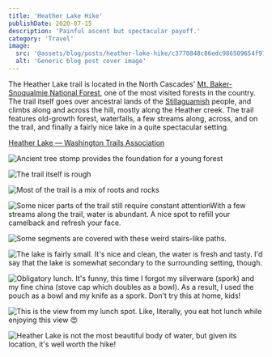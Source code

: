 ```yaml
---
title: 'Heather Lake Hike'
publishDate: 2020-07-15
description: 'Painful ascent but spectacular payoff.'
category: 'Travel'
image:
  src: '@assets/blog/posts/heather-lake-hike/c3770848c86edc986509654f97c51eb94c9c708a-2000x2667.jpg'
  alt: 'Generic blog post cover image'
---
```


The Heather Lake trail is located in the North Cascades' [Mt. Baker-Snoqualmie National Forest](https://www.fs.usda.gov/mbs), one of the most visited forests in the country. The trail itself goes over ancestral lands of the [Stillaguamish](https://www.stillaguamish.com/about-us/) people, and climbs along and across the hill, mostly along the Heather creek. The trail features old-growth forest, waterfalls, a few streams along, across, and on the trail, and finally a fairly nice lake in a quite spectacular setting.

[Heather Lake — Washington Trails Association](https://www.wta.org/go-hiking/hikes/heather-lake-1)

![Ancient tree stomp provides the foundation for a young forest](assets/blog/posts/heather-lake-hike/2e439e2d7f2ab566db56f6af0d4c7ce1af44f304-1600x1200.jpg)

![The trail itself is rough](assets/blog/posts/heather-lake-hike/696f955ee59016f13a196e6aa3841dab71de512f-2000x2667.jpg)

![Most of the trail is a mix of roots and rocks](assets/blog/posts/heather-lake-hike/07267a6389392d51c7f84d7671f9685ea05b5984-2000x1500.jpg)

![Some nicer parts of the trail still require constant attentionWith a few streams along the trail, water is abundant. A nice spot to refill your camelback and refresh your face.](assets/blog/posts/heather-lake-hike/71e3520a57ccf20bf1d968157ca1b6a40be01057-2000x2667.jpg)

![Some segments are covered with these weird stairs-like paths.](assets/blog/posts/heather-lake-hike/83133de27af13e13fb847fd1e33de64701b10770-1600x2134.jpg)

![The lake is fairly small. It's nice and clean, the water is fresh and tasty. I'd say that the lake is somewhat secondary to the surrounding setting, though.](assets/blog/posts/heather-lake-hike/8af86e53589e1520d47a42c65e6d6dcfe3064383-2000x2667.jpg)

![Obligatory lunch. It's funny, this time I forgot my silverware (spork) and my fine china (stove cap which doubles as a bowl). As a result, I used the pouch as a bowl and my knife as a spork. Don't try this at home, kids!](assets/blog/posts/heather-lake-hike/a19223b2ed7356dcfcf49bfdc1da910c862d5cc9-1600x2134.jpg)

![This is the view from my lunch spot. Like, literally, you eat hot lunch while enjoying this view 😍](assets/blog/posts/heather-lake-hike/c3770848c86edc986509654f97c51eb94c9c708a-2000x2667.jpg)

![Heather Lake is not the most beautiful body of water, but given its location, it's well worth the hike!](assets/blog/posts/heather-lake-hike/873545ce5327566dfd883b486db6e32a7babb188-2000x1500.jpg)
